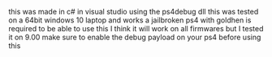 this was made in c# in visual studio using the ps4debug dll 
this was tested on a 64bit windows 10 laptop and works 
a jailbroken ps4 with goldhen is required to be able to use this 
I think it will work on all firmwares but I tested it on 9.00
make sure to enable the debug payload on your ps4 before using this
